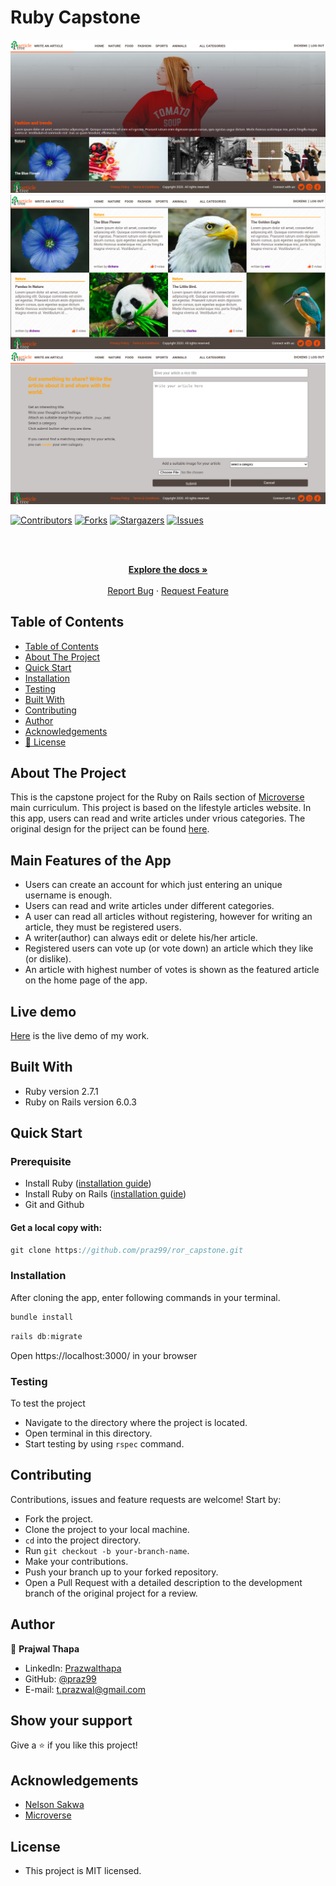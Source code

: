 # Ruby Capstone
![homepage](docs/homepage.png)
![category_show](docs/category_show.png)
![form](docs/article_form.png)

<!--
*** Thanks for checking out this README Template. If you have a suggestion that would
*** make this better, please fork the repo and create a pull request or simply open
*** an issue with the tag "enhancement".
*** Thanks again! Now go create something AMAZING! :D
-->

<!-- PROJECT SHIELDS -->
<!--
*** I'm using markdown "reference style" links for readability.
*** Reference links are enclosed in brackets [ ] instead of parentheses ( ).
*** See the bottom of this document for the declaration of the reference variables
*** for contributors-url, forks-url, etc. This is an optional, concise syntax you may use.
*** https://www.markdownguide.org/basic-syntax/#reference-style-links
-->
[![Contributors][contributors-shield]][contributors-url]
[![Forks][forks-shield]][forks-url]
[![Stargazers][stars-shield]][stars-url]
[![Issues][issues-shield]][issues-url]

<!-- PROJECT LOGO -->
<br />
<p align="center">
  <a href="https://github.com/praz99/ror_capstone">
  </a>

  <br />
  <a href="https://github.com/praz99/ror_capstone"><strong>Explore the docs »</strong></a>
  <br />
  <br />
  <a href="https://github.com/praz99/ror_capstone/issues">Report Bug</a>
  ·
  <a href="https://github.com/praz99/ror_capstone/issues">Request Feature</a>
</p>

<!-- TABLE OF CONTENTS -->
## Table of Contents

- [Table of Contents](#table-of-contents)
- [About The Project](#about-the-project)
- [Quick Start](#quick-start)
- [Installation](#installation)
- [Testing](#testing)
- [Built With](#built-with)
- [Contributing](#contributing)
- [Author](#author)
- [Acknowledgements](#acknowledgements)
- [📝 License](#license)

<!-- ABOUT THE PROJECT -->
## About The Project

This is the capstone project for the Ruby on Rails section of [Microverse](https://www.microverse.org/)  main curriculum. This project is based on the lifestyle articles website. In this app, users can read and write articles under vrious categories. The original design for the priject can be found [here](https://www.behance.net/gallery/14554909/liFEsTlye-Mobile-version).
<!-- ABOUT THE PROJECT -->

## Main Features of the App
* Users can create an account for which just entering an unique username is enough.
* Users can read and write articles under different categories.
* A user can read all articles without registering, however for writing an article, they must be registered users.
* A writer(author) can always edit or delete his/her article.
* Registered users can vote up (or vote down) an article which they like (or dislike).
* An article with highest number of votes is shown as the featured article on the home page of the app.

## Live demo
[Here]() is the live demo of my work.

## Built With

- Ruby version 2.7.1
- Ruby on Rails version 6.0.3

## Quick Start

### Prerequisite
* Install Ruby ([installation guide](https://www.ruby-lang.org/en/documentation/installation/))
* Install Ruby on Rails ([installation guide](https://guides.rubyonrails.org/getting_started.html#creating-a-new-rails-project-installing-rails))
* Git and Github

#### Get a local copy with:<br>
```js
git clone https://github.com/praz99/ror_capstone.git
```

### Installation

After cloning the app, enter following commands in your terminal.
```js
bundle install
```
```js
rails db:migrate
```
Open https://localhost:3000/ in your browser

### Testing

To test the project

- Navigate to the directory where the project is located.
- Open terminal in this directory.
- Start testing by using `rspec` command.

## Contributing
Contributions, issues and feature requests are welcome! Start by:
* Fork the project.
* Clone the project to your local machine.
* `cd` into the project directory.
* Run `git checkout -b your-branch-name`.
* Make your contributions.
* Push your branch up to your forked repository.
* Open a Pull Request with a detailed description to the development branch of the original project for a review.
<!-- CONTACT -->
## Author

👤 **Prajwal Thapa** 
    
- LinkedIn: [Prazwalthapa](www.linkedin.com/in/prazwal-thapa/) 
- GitHub: [@praz99](https://github.com/praz99)
- E-mail: t.prazwal@gmail.com

## Show your support

Give a ⭐️ if you like this project!

<!-- ACKNOWLEDGEMENTS -->
## Acknowledgements
* [Nelson Sakwa](https://www.behance.net/sakwadesignstudio)
* [Microverse](https://www.microverse.org/)

<!-- MARKDOWN LINKS & IMAGES -->
<!-- https://www.markdownguide.org/basic-syntax/#reference-style-links -->
[contributors-shield]: https://img.shields.io/github/contributors/praz99/ruby_capstone.svg?style=flat-square
[contributors-url]: https://github.com/praz99/ruby_capstone/graphs/contributors
[forks-shield]: https://img.shields.io/github/forks/praz99/ruby_tic_tac_toe.svg?style=flat-square
[forks-url]: https://github.com/praz99/ruby_capstone/network/members
[stars-shield]: https://img.shields.io/github/stars/praz99/ruby_tic_tac_toe.svg?style=flat-square
[stars-url]: https://github.com/praz99/ruby_capstone/stargazers
[issues-shield]: https://img.shields.io/github/issues/praz99/ruby_tic_tac_toe.svg?style=flat-square
[issues-url]: https://github.com/praz99/ruby_capstone/issues

## License
- This project is MIT licensed.